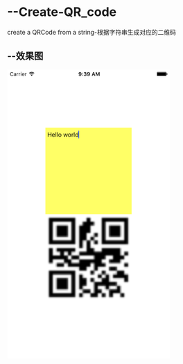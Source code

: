 # --Create-QR_code
create a QRCode from a string-根据字符串生成对应的二维码
## --效果图
![image](https://github.com/Vesentanger/--Create-QR_code/blob/master/效果图.png)
